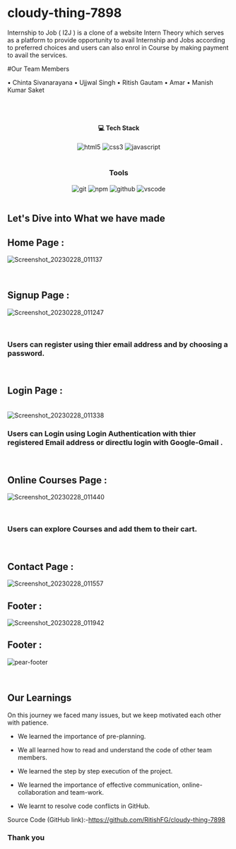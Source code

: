# cloudy-thing-7898
Internship to Job ( I2J ) is a clone of a website Intern Theory which serves as a platform to provide opportunity to avail Internship and Jobs according to preferred choices and users can also enrol in Course by making payment to avail the services.

#Our Team Members 

• Chinta Sivanarayana
• Ujjwal Singh
• Ritish Gautam
• Amar
• Manish Kumar Saket



<br/>


<br/>
<h4 align="center">💻 Tech Stack</h4>
 <div align="center">
 <img src="https://img.shields.io/badge/html5-%23E34F26.svg?style=for-the-badge&logo=html5&logoColor=white" align="center" alt="html5">
 <img src = "https://img.shields.io/badge/css3-%231572B6.svg?style=for-the-badge&logo=css3&logoColor=white" align="center" alt="css3">
 <img src="https://img.shields.io/badge/javascript-%23323330.svg?style=for-the-badge&logo=javascript&logoColor=%23F7DF1E"  align="center" alt="javascript" />
</div>
<br/>



<div align="center"><h3 align="center">Tools</h3> 
   <img src="https://img.shields.io/badge/netlify-%23000000.svg?style=for-the-badge&logo=netlify&logoColor=#00C7B7" align="center" alt="git"/>
  <img src = "https://img.shields.io/badge/NPM-%23000000.svg?style=for-the-badge&logo=npm&logoColor=white" align="center" alt="npm">
  <img src="https://img.shields.io/badge/GitHub-100000?style=for-the-badge&logo=github&logoColor=white"  align="center" alt="github"/>
   <img src="https://img.shields.io/badge/Visual%20Studio-5C2D91.svg?style=for-the-badge&logo=visual-studio&logoColor=white"  align="center" alt="vscode"/>
    
      
</div>
<br/>



## Let's Dive into What we have made

## Home Page :
![Screenshot_20230228_011137](https://user-images.githubusercontent.com/112061123/221786372-19311234-dd64-4717-8d82-180b68196d7a.png)

<br/>


## Signup Page :
![Screenshot_20230228_011247](https://user-images.githubusercontent.com/112061123/221786560-19e94dc1-ea58-48c1-8cb6-43cbee7b3bb4.png)

<br/>
<h3>Users can register using thier email address and by choosing a password.</h3>
<br/>


## Login Page :
<br/>![Screenshot_20230228_011338](https://user-images.githubusercontent.com/112061123/221786744-4cb98725-657c-4e3d-be3b-eaac62f8e70d.png)

<h3>Users can Login using Login Authentication with thier registered Email address or directlu login with Google-Gmail .</h3>
<br/>


## Online Courses Page :
![Screenshot_20230228_011440](https://user-images.githubusercontent.com/112061123/221786991-e9843280-1c37-4cf3-a80e-c38c27f0c787.png)

<br/>
<h3>Users can explore Courses and add them to their cart.</h3>
<br/>

## Contact Page :
![Screenshot_20230228_011557](https://user-images.githubusercontent.com/112061123/221787501-84ab31c5-ce66-4e56-b9e2-351a7e552318.png)

## Footer :
![Screenshot_20230228_011942](https://user-images.githubusercontent.com/112061123/221787936-fdbd5a18-3665-4a23-9fc7-9334d0651707.png)


## Footer :
![pear-footer](https://user-images.githubusercontent.com/57268357/214032857-a72a5471-30ba-4bf1-aaf2-f6abab3ec696.PNG)

<br/>

## Our Learnings
On this journey we faced many issues, but we keep motivated each other with patience. 

- We learned the importance of pre-planning.

- We all learned how to read and understand the code of other team members.

- We learned the step by step execution of the project.

- We learned the importance of effective communication, online-collaboration and team-work.

- We learnt to resolve code conflicts in GitHub.

Source Code (GitHub link):-https://github.com/RitishFG/cloudy-thing-7898


### Thank you
